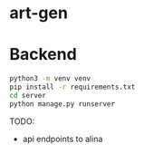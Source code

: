 # art-gen

# Backend
```bash
python3 -m venv venv
pip install -r requirements.txt
cd server
python manage.py runserver
```

TODO:
- api endpoints to alina
